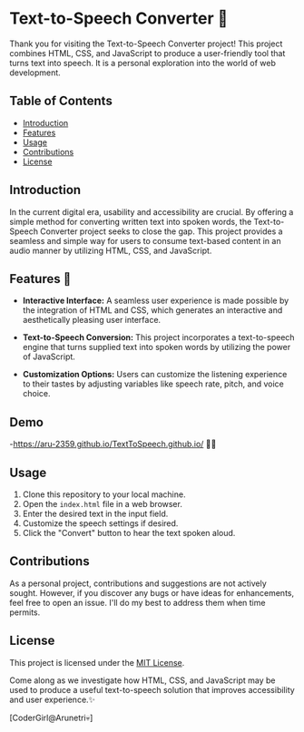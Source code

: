 # Text-to-Speech Converter :speech_balloon:

Thank you for visiting the Text-to-Speech Converter project! This project combines HTML, CSS, and JavaScript to produce a user-friendly tool that turns text into speech. It is a personal exploration into the world of web development.

## Table of Contents

- [Introduction](#introduction)
- [Features](#features)
- [Usage](#usage)
- [Contributions](#contributions)
- [License](#license)

## Introduction

In the current digital era, usability and accessibility are crucial. By offering a simple method for converting written text into spoken words, the Text-to-Speech Converter project seeks to close the gap. This project provides a seamless and simple way for users to consume text-based content in an audio manner by utilizing HTML, CSS, and JavaScript.

## Features :information_desk_person:

- **Interactive Interface:** A seamless user experience is made possible by the integration of HTML and CSS, which generates an interactive and aesthetically pleasing user interface.

- **Text-to-Speech Conversion:** This project incorporates a text-to-speech engine that turns supplied text into spoken words by utilizing the power of JavaScript.

- **Customization Options:** Users can customize the listening experience to their tastes by adjusting variables like speech rate, pitch, and voice choice.

## Demo
-https://aru-2359.github.io/TextToSpeech.github.io/ :whale2::whale2:

## Usage

1. Clone this repository to your local machine.
2. Open the `index.html` file in a web browser.
3. Enter the desired text in the input field.
4. Customize the speech settings if desired.
5. Click the "Convert" button to hear the text spoken aloud.

## Contributions

As a personal project, contributions and suggestions are not actively sought. However, if you discover any bugs or have ideas for enhancements, feel free to open an issue. I'll do my best to address them when time permits.

## License

This project is licensed under the [MIT License](LICENSE).

Come along as we investigate how HTML, CSS, and JavaScript may be used to produce a useful text-to-speech solution that improves accessibility and user experience.:sparkles:

[CoderGirl@Arunetri💀]

